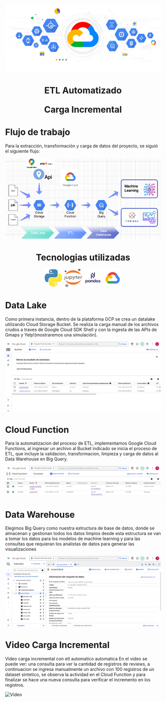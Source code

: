 <p align='center'>
<img src ="/src/data.jpg">
<p>

<h1 align='center'>
 <b>ETL Automatizado</b>

 <b>Carga Incremental</b>
</h1>
 




# **Flujo de trabajo**

Para la extracción, transformación y carga de datos del proyecto, se siguió el siguiente flujo:

<p align='center'>
<img src ="/src/pipeline.png">
<p>

<h1 align="center">Tecnologias utilizadas</h1>

<p align='center'>
<img src="/src/python.png" width="60" height="60">
<img src="/src/jupyter.png" width="60" height="60">
<img src="/src/pandas.png" width="60" height="60">
<img src="/src/gcloud.png" width="60" height="60">
<p>

# **Data Lake**


 Como primera instancia, dentro de la plataforma GCP se crea un datalake utilizando Cloud Storage Bucket. Se realiza la carga manual de los archivos crudos a traves de Google Cloud SDK Shell y con la ingesta de las APIs de Gmaps y Yelp!(mostraremos una simulación).



<p align='center'>
<img src ="/src/bucket.png">
<p>

# **Cloud Function**

Para la automatizacion del proceso de ETL, implementamos Google Cloud Functions, al ingresar un archivo al Bucket indicado se inicia el proceso de ETL, que incluye la validacion, transformacion, limpieza y carga de datos al Data Warehouse en Big Query.



<p align='center'>
<img src ="/src/cloud_function.png">
<p>



# **Data Warehouse**

Elegimos Big Query como nuestra estructura de base de datos, donde se almacenan y gestionan todos los datos limpios desde esta estructura se van a tomar los datos para los modelos de machine learning y para las consultas que requieran los analistas de datos para generar las visualizaciones

<p align='center'>
<img src ="/src/bigquery.png">
<p>



# **Video Carga Incremental**

Video carga incremental con etl automatico automatica
En el video se puede ver: una consulta para ver la cantidad de registros de reviews, a continuacion se ingresa manualmente un archivo con 100 registros de un dataset sintetico, se observa la actividad en el Cloud Function y para finalizar se hace una nueva consulta para verificar el incremento en los registros.


![Video](https://github.com/sebasdines/PF_DS_Henry/blob/master/src/video_carga.gif)
